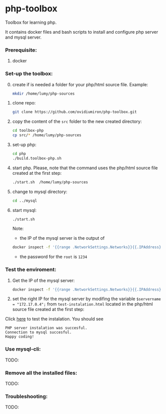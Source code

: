 # php-toolbox
Toolbox for learning php.   

It contains docker files and bash scripts to install and configure php server and  mysql server.  

### Prerequisite:

1. docker

### Set-up the toolbox:

0. create if is needed a folder for your php/html source file. Example: 
   ``` bash
   mkdir /home/lumy/php-sources
   ```
0. clone repo:
   ``` bash
   git clone https://github.com/ovidiumiron/php-toolbox.git 
   ```
1. copy the content of the `src` folder to the new created directory:
   ```bash
   cd toolbox-php
   cp src/* /home/lumy/php-sources
   ```
1. set-up php:
   ```bash
   cd php
   ./build.toolbox-php.sh
   ``` 
1. start php. Please, note that the command uses the php/html source file created at the first step:
   ```bash
   ./start.sh  /home/lumy/php-sources
   ```
1. change to mysql directory:
   ```bash
   cd ../mysql
   ```
2. start mysql:
   ```bash
   ./start.sh
   ``` 
   Note: 

   - the IP of the mysql server is the output of 
   ```bash
   docker inspect -f '{{range .NetworkSettings.Networks}}{{.IPAddress}}{{end}}' toolbox-mysql
   ``` 
   - the password for the `root` is `1234`


### Test the enviroment:
1. Get the IP of the mysql server:
   ```bash
   docker inspect -f '{{range .NetworkSettings.Networks}}{{.IPAddress}}{{end}}' toolbox-mysql
    ```
2. set the right IP for the mysql server by modifing the variable `$servername = "172.17.0.4";` from `test-instalation.html` located in the php/html source file created at the first step: 

Click [here](http://localhost:80/test-instalation.html) to test the instalation. 
You should see  
```
PHP server instalation was succesful. 
Connection to mysql succesful.
Happy coding!
```

### Use mysql-cli:
TODO:

### Remove all the installed files:
TODO:
### Troubleshooting:
TODO:


